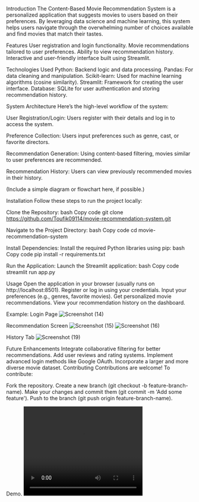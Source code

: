 Introduction
The Content-Based Movie Recommendation System is a personalized application that suggests movies to users based on their preferences. By leveraging data science and machine learning, this system helps users navigate through the overwhelming number of choices available and find movies that match their tastes.

Features
User registration and login functionality.
Movie recommendations tailored to user preferences.
Ability to view recommendation history.
Interactive and user-friendly interface built using Streamlit.

Technologies Used
Python: Backend logic and data processing.
Pandas: For data cleaning and manipulation.
Scikit-learn: Used for machine learning algorithms (cosine similarity).
Streamlit: Framework for creating the user interface.
Database: SQLite for user authentication and storing recommendation history.

System Architecture
Here’s the high-level workflow of the system:

User Registration/Login:
Users register with their details and log in to access the system.

Preference Collection:
Users input preferences such as genre, cast, or favorite directors.

Recommendation Generation:
Using content-based filtering, movies similar to user preferences are recommended.

Recommendation History:
Users can view previously recommended movies in their history.

(Include a simple diagram or flowchart here, if possible.)

Installation
Follow these steps to run the project locally:

Clone the Repository:
bash
Copy code
git clone https://github.com/Toufik09114/movie-recommendation-system.git

Navigate to the Project Directory:
bash
Copy code
cd movie-recommendation-system

Install Dependencies: Install the required Python libraries using pip:
bash
Copy code
pip install -r requirements.txt

Run the Application: Launch the Streamlit application:
bash
Copy code
streamlit run app.py

Usage
Open the application in your browser (usually runs on http://localhost:8501).
Register or log in using your credentials.
Input your preferences (e.g., genres, favorite movies).
Get personalized movie recommendations.
View your recommendation history on the dashboard.

Example:
Login Page
![Screenshot (14)](https://github.com/user-attachments/assets/4c9bef43-bd0d-4073-ad7d-c4b0b4565b0c)


Recommendation Screen
![Screenshot (15)](https://github.com/user-attachments/assets/0d3c7ca6-a3c8-4f5a-92f2-9b58109a6565)
![Screenshot (16)](https://github.com/user-attachments/assets/3a437284-c04b-4258-9293-5f9c05571c14)



History Tab
![Screenshot (19)](https://github.com/user-attachments/assets/98fa9ca6-ea5d-4a44-b41e-7de7d1ae2371)


Future Enhancements
Integrate collaborative filtering for better recommendations.
Add user reviews and rating systems.
Implement advanced login methods like Google OAuth.
Incorporate a larger and more diverse movie dataset.
Contributing
Contributions are welcome! To contribute:

Fork the repository.
Create a new branch (git checkout -b feature-branch-name).
Make your changes and commit them (git commit -m 'Add some feature').
Push to the branch (git push origin feature-branch-name).

Demo.
<video width="320" height="240" controls>
  <source src="path/to/your/video.mp4" type="video/mp4">
  Your browser does not support the video tag.
</video>
